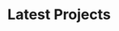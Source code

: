 ---
title: "Latest Projects"
hero:
  title: "Portfolio of Projects"
  background_image: "/images/bg/home-2.jpg"
content_blocks:
  - _bookshop_name: "portfolio"
    preheading: "Our projects"
    heading: "We have done lots of projects, lets check some"
    projects:
      - name: "Crude Oil"
        image_path: "/images/portfolio/crude-oil.jpeg"
        type: "Energy"
        details: 
          - "Zenkos Investments (Pty) Ltd offers unique value proposition consisting of facilitating crude oil
            trade by supporting multinational oil companies to meet right decision makers in Abuja Nigeria.
            Buying Bonny Light Crude Oil (BLCO) is a daunting task for most multinationals in Nigeria as they
            are unable to meet the right political decision makers. Zenkos through it vast networks in Africa supports
            the oil companies by leveraging on the political networks"
          - "Zenkos offers the following fuels to their customers: Jet Fuel JP54, D2, D6, Mazut M100, LNG, LPG,
            BLCO, Light Crude and other oil products. Our elite team of energy executives, oil traders, financial experts and
            international trade facilitators are professional, committed and experienced individuals with successful careers at senior positions
            with firms internationally."
      - name: "Bio-ethanol and Sugar Production"
        image_path: "/images/portfolio/bio-ethanol.jpeg"
        type: "Agribusiness"
        details:
          - "Zenkos is currently conducting a feasibility study in 3 countries in West Africa to produce up
            to 500 million litres of bio-ethanol. The study is underway and with positive responses from off
            takers in Europe, America and Asia."
          - "However we are yet to sign any off take agreement. The objective is to work with smallholders’
            farmers to produce sugar cane that will be utilised as feedstock in the production of the
            bio-ethanol and sugar."
          - "The negotiations with the respective governments are well advanced and we hope by end of first
            semester 2015, Zenkos Investments will sign an agreement with the governments. The financiers
            have expressed their willingness to fund the project in the ratio of 70/30 debt to equity. It is
            our target that we will start production of bio-ethanol by 2nd semester 2018."
      - name: "Crude Palm Oil Production"
        image_path: "/images/portfolio/palm-oil.jpg"
        type: "Agribusiness"
        details:
          - "The production of crude palm oil is key to the vision of the company. The objective is to
            increase the production of crude palm oil in West African countries. To this effect the company
            has partnered with local communities to motivate them and create a trade platform where local
            producers of crude palm oil can sell their products at a competitive price."
          - "We work with local communities and cooperatives that have already large and small plantation of
            palm trees. We also encourage landlords to either plant or lease the land to smallholders’
            farmers. In order to create worth we have incentivise women associations taking active part in
            the production process. In the end we foresee strong participation of women in the production of
            palm oil."
          - "We work hand in hand with local governments as well as the government authorities at country
            level. We have over the past year seen considerable enthusiastic cooperatives that have entered
            into partnership agreements to sell their crude palm oil to Zenkos Investments."
          - "We estimate to reach in the next 5 years 5 million metric tons of crude palm oil. To reach that
            target we are looking into taking over state owned palm producing farms."
---